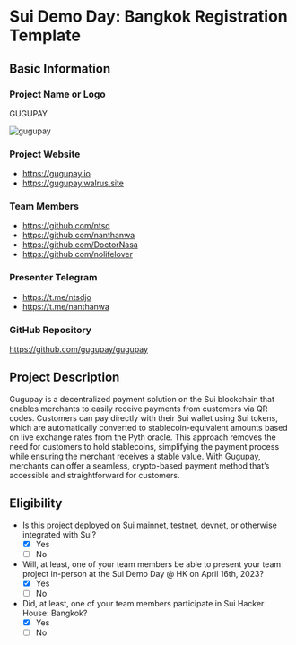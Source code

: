 # Sui Demo Day: Bangkok Registration Template

## Basic Information

### Project Name or Logo

GUGUPAY

![gugupay](https://github.com/user-attachments/assets/774b866f-8b72-4e3b-b3eb-9c18e91ae4be)

### Project Website

- https://gugupay.io
- https://gugupay.walrus.site

### Team Members

- https://github.com/ntsd
- https://github.com/nanthanwa
- https://github.com/DoctorNasa
- https://github.com/nolifelover

### Presenter Telegram

- https://t.me/ntsdjo
- https://t.me/nanthanwa

### GitHub Repository

https://github.com/gugupay/gugupay

## Project Description

Gugupay is a decentralized payment solution on the Sui blockchain that enables merchants to easily receive payments from customers via QR codes. Customers can pay directly with their Sui wallet using Sui tokens, which are automatically converted to stablecoin-equivalent amounts based on live exchange rates from the Pyth oracle. This approach removes the need for customers to hold stablecoins, simplifying the payment process while ensuring the merchant receives a stable value. With Gugupay, merchants can offer a seamless, crypto-based payment method that’s accessible and straightforward for customers.

## Eligibility

- Is this project deployed on Sui mainnet, testnet, devnet, or otherwise integrated with Sui?
  - [x] Yes
  - [ ] No
- Will, at least, one of your team members be able to present your team project in-person at the Sui Demo Day @ HK on April 16th, 2023?
  - [x] Yes
  - [ ] No
- Did, at least, one of your team members participate in Sui Hacker House: Bangkok?
  - [x] Yes
  - [ ] No
